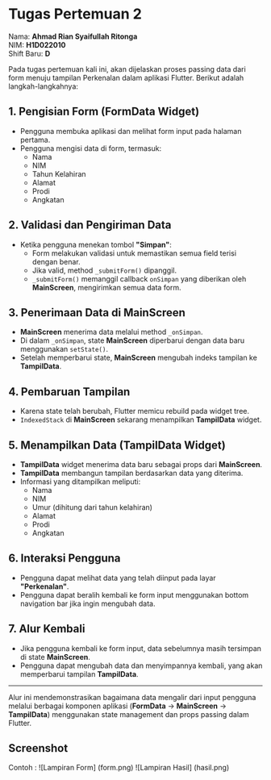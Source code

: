 # Tugas Pertemuan 2

Nama: **Ahmad Rian Syaifullah Ritonga**  
NIM: **H1D022010**  
Shift Baru: **D**

Pada tugas pertemuan kali ini, akan dijelaskan proses passing data dari form menuju tampilan Perkenalan dalam aplikasi Flutter. Berikut adalah langkah-langkahnya:

## 1. Pengisian Form (FormData Widget)

- Pengguna membuka aplikasi dan melihat form input pada halaman pertama.
- Pengguna mengisi data di form, termasuk:
  - Nama
  - NIM
  - Tahun Kelahiran
  - Alamat
  - Prodi
  - Angkatan

## 2. Validasi dan Pengiriman Data

- Ketika pengguna menekan tombol **"Simpan"**:
  - Form melakukan validasi untuk memastikan semua field terisi dengan benar.
  - Jika valid, method `_submitForm()` dipanggil.
  - `_submitForm()` memanggil callback `onSimpan` yang diberikan oleh **MainScreen**, mengirimkan semua data form.

## 3. Penerimaan Data di MainScreen

- **MainScreen** menerima data melalui method `_onSimpan`.
- Di dalam `_onSimpan`, state **MainScreen** diperbarui dengan data baru menggunakan `setState()`.
- Setelah memperbarui state, **MainScreen** mengubah indeks tampilan ke **TampilData**.

## 4. Pembaruan Tampilan

- Karena state telah berubah, Flutter memicu rebuild pada widget tree.
- `IndexedStack` di **MainScreen** sekarang menampilkan **TampilData** widget.

## 5. Menampilkan Data (TampilData Widget)

- **TampilData** widget menerima data baru sebagai props dari **MainScreen**.
- **TampilData** membangun tampilan berdasarkan data yang diterima.
- Informasi yang ditampilkan meliputi:
  - Nama
  - NIM
  - Umur (dihitung dari tahun kelahiran)
  - Alamat
  - Prodi
  - Angkatan

## 6. Interaksi Pengguna

- Pengguna dapat melihat data yang telah diinput pada layar **"Perkenalan"**.
- Pengguna dapat beralih kembali ke form input menggunakan bottom navigation bar jika ingin mengubah data.

## 7. Alur Kembali

- Jika pengguna kembali ke form input, data sebelumnya masih tersimpan di state **MainScreen**.
- Pengguna dapat mengubah data dan menyimpannya kembali, yang akan memperbarui tampilan **TampilData**.

---

Alur ini mendemonstrasikan bagaimana data mengalir dari input pengguna melalui berbagai komponen aplikasi (**FormData** -> **MainScreen** -> **TampilData**) menggunakan state management dan props passing dalam Flutter.

## Screenshot

Contoh :
![Lampiran Form] (form.png)
![Lampiran Hasil] (hasil.png)
